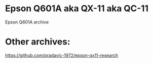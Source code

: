 # Epson Q601A aka QX-11 aka QC-11
Epson Q601A archive





# Other archives:
https://github.com/pradavic-1972/epson-qx11-research
